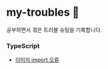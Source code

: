 # my-troubles 💫
공부하면서 겪은 트러블 슈팅을 기록합니다.

### TypeScript
- [이미지 import 오류](https://github.com/root-zero-o/my-troubles/blob/main/typescript/img_import.md)
